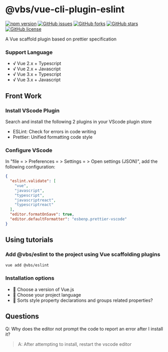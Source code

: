 # @vbs/vue-cli-plugin-eslint

[![npm version](https://badge.fury.io/js/@vbs%2Fvue-cli-plugin-eslint.svg)](https://badge.fury.io/js/@vbs%2Fvue-cli-plugin-eslint)
[![GitHub issues](https://img.shields.io/github/issues/vbs-plus/vue-cli-plugin-eslint)](https://github.com/vbs-plus/vue-cli-plugin-eslint/issues)
[![GitHub forks](https://img.shields.io/github/forks/vbs-plus/vue-cli-plugin-eslint)](https://github.com/vbs-plus/vue-cli-plugin-eslint/network)
[![GitHub stars](https://img.shields.io/github/stars/vbs-plus/vue-cli-plugin-eslint)](https://github.com/vbs-plus/vue-cli-plugin-eslint/stargazers)
[![GitHub license](https://img.shields.io/github/license/vbs-plus/vue-cli-plugin-eslint)](https://github.com/vbs-plus/vue-cli-plugin-eslint/blob/main/LICENSE)

A Vue scaffold plugin based on prettier specification

### Support Language

- √ Vue 2.x + Typescript
- √ Vue 2.x + Javascript
- √ Vue 3.x + Typescript
- √ Vue 3.x + Javascript

## Front Work

### Install VScode Plugin

Search and install the following 2 plugins in your VScode plugin store

- ESLint: Check for errors in code writing
- Prettier: Unified formatting code style

### Configure VScode

In "file = > Preferences = > Settings = > Open settings (JSON)", add the following configuration:

```json
{
  "eslint.validate": [
    "vue",
    "javascript",
    "typescript",
    "javascriptreact",
    "typescriptreact"
  ],
  "editor.formatOnSave": true,
  "editor.defaultFormatter": "esbenp.prettier-vscode"
}
```

## Using tutorials

### Add @vbs/eslint to the project using Vue scaffolding plugins

```bash
vue add @vbs/eslint
```

### Installation options

- 🚩 Choose a version of Vue.js
- 🚩 Choose your project language
- 🚩 Sorts style property declarations and groups related properties?

##  Questions

Q: Why does the editor not prompt the code to report an error after I install it?

> A: After attempting to install, restart the vscode editor
